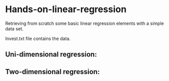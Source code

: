# Hands-on-linear-regression
Retrieving from scratch some basic linear regression elements with a simple data set.

Invest.txt file contains the data.

## Uni-dimensional regression:

## Two-dimensional regression:
